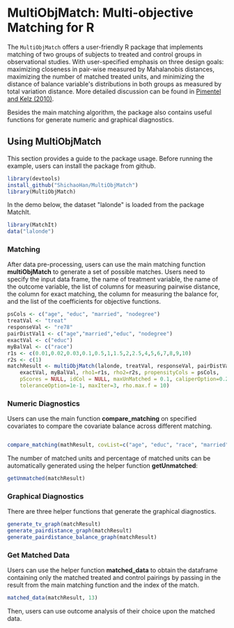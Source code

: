 # MultiObjMatch: Multi-objective Matching for R


The `MultiObjMatch` offers a user-friendly R package that implements matching of two groups of subjects to treated and control groups in observational studies. With user-specified emphasis on three design goals: maximizing closeness in pair-wise measured by Mahalanobis distances, maximizing the number of matched treated units, and minimizing the distance of balance variable's distributions in both groups as measured by total variation distance. More detailed discussion can be found in [Pimentel and Kelz (2010)](https://www.tandfonline.com/doi/pdf/10.1080/01621459.2020.1720693?casa_token=ubLCKouur94AAAAA:LiiihGbqOwfWHhb2UpxZYXqpKsCQWPB5u8OgyjETfIq9ucrM5OIgLq_OZWYz2DgEc2wxIWrWAoMq).    
  
Besides the main matching algorithm, the package also contains useful functions for generate numeric and graphical diagnostics. 
   
   
## Using MultiObjMatch  
  
This section provides a guide to the package usage. Before running the example, users can install the package from github.  


```r
library(devtools)
install_github("ShichaoHan/MultiObjMatch")
library(MultiObjMatch)
```   
  
In the demo below, the dataset "lalonde" is loaded from the package MatchIt.   
  
```r
library(MatchIt)
data("lalonde")
```

  

### Matching 

After data pre-processing, users can use the main matching function __multiObjMatch__ to generate a set of possible matches. Users need to specify the input data frame, the name of treatment variable, the name of the outcome variable, the list of columns for measuring pairwise distance, the column for exact matching, the column for measuring the balance for, and the list of  the coefficients for objective functions.    
```r
psCols <- c("age", "educ", "married", "nodegree")
treatVal <- "treat"
responseVal <- "re78"  
pairDistVal1 <- c("age","married","educ", "nodegree")
exactVal <- c("educ") 
myBalVal <- c("race")
r1s <- c(0.01,0.02,0.03,0.1,0.5,1,1.5,2,2.5,4,5,6,7,8,9,10)
r2s <- c(1)
matchResult <- multiObjMatch(lalonde, treatVal, responseVal, pairDistVal, 
    exactVal, myBalVal, rho1=r1s, rho2=r2s, propensityCols = psCols, 
    pScores = NULL, idCol = NULL, maxUnMatched = 0.1, caliperOption=0.25, 
    toleranceOption=1e-1, maxIter=3, rho.max.f = 10)
```
   
### Numeric Diagnostics  
  
Users can use the main function __compare_matching__ on specified covariates to compare the covariate balance across different matching. 
```r

compare_matching(mathResult, covList=c("age", "educ", "race", "married", "nodegree"))
```  
  
The number of matched units and percentage of matched units can be automatically generated using the helper function __getUnmatched__:  

```r
getUnmatched(matchResult)
```
  
### Graphical Diagnostics  
  
There are three helper functions that generate the graphical diagnostics. 

```r
generate_tv_graph(matchResult)
generate_pairdistance_graph(matchResult)
generate_pairdistance_balance_graph(matchResult)

```
  
### Get Matched Data   
  
Users can use the helper function __matched_data__ to obtain the dataframe containing only the matched treated and control pairings by passing in the result from the main matching function and the index of the match.     

```r
matched_data(matchResult, 13)
```  
  
Then, users can use outcome analysis of their choice upon the matched data. 
